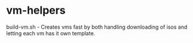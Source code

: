 # vm-helpers

build-vm.sh - Creates vms fast by both handling downloading of isos and letting each vm has it own template.
